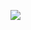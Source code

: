![](http://github-profile-summary-cards.vercel.app/api/cards/repos-per-language?username=fireeflyx&theme=vision_friendly_dark)

